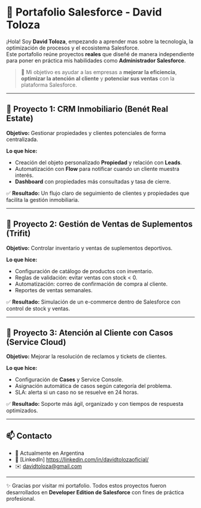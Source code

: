 # 🚀 Portafolio Salesforce - David Toloza

¡Hola! Soy **David Toloza**, empezando a aprender mas sobre la tecnología, la optimización de procesos y el ecosistema Salesforce.  
Este portafolio reúne proyectos **reales** que diseñé de manera independiente para poner en práctica mis habilidades como **Administrador Salesforce**.

> 🌟 Mi objetivo es ayudar a las empresas a **mejorar la eficiencia**, **optimizar la atención al cliente** y **potenciar sus ventas** con la plataforma Salesforce.

---

## 📌 Proyecto 1: CRM Inmobiliario (Benét Real Estate)

**Objetivo:** Gestionar propiedades y clientes potenciales de forma centralizada.  

**Lo que hice:**
- Creación del objeto personalizado **Propiedad** y relación con **Leads**.
- Automatización con **Flow** para notificar cuando un cliente muestra interés.
- **Dashboard** con propiedades más consultadas y tasa de cierre.

✅ **Resultado:** Un flujo claro de seguimiento de clientes y propiedades que facilita la gestión inmobiliaria.  

---

## 📌 Proyecto 2: Gestión de Ventas de Suplementos (Trifit)

**Objetivo:** Controlar inventario y ventas de suplementos deportivos.  

**Lo que hice:**
- Configuración de catálogo de productos con inventario.
- Reglas de validación: evitar ventas con stock < 0.
- Automatización: correo de confirmación de compra al cliente.
- Reportes de ventas semanales.

✅ **Resultado:** Simulación de un e-commerce dentro de Salesforce con control de stock y ventas.  

---

## 📌 Proyecto 3: Atención al Cliente con Casos (Service Cloud)

**Objetivo:** Mejorar la resolución de reclamos y tickets de clientes.  

**Lo que hice:**
- Configuración de **Cases** y Service Console.
- Asignación automática de casos según categoría del problema.
- SLA: alerta si un caso no se resuelve en 24 horas.

✅ **Resultado:** Soporte más ágil, organizado y con tiempos de respuesta optimizados.  

---

## 📫 Contacto
- 📍 Actualmente en Argentina  
- 💼 [LinkedIn] https://linkedin.com/in/davidtolozaoficial/ 
- ✉️ davidtoloza@gmail.com

---

✨ Gracias por visitar mi portafolio. Todos estos proyectos fueron desarrollados en **Developer Edition de Salesforce** con fines de práctica profesional.
